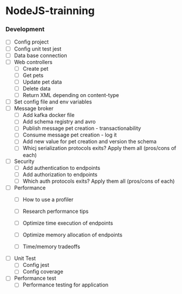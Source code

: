 # NodeJS-trainning

### Development
- [ ] Config project
- [ ] Config unit test jest
- [ ] Data base connection
- [ ] Web controllers
  - [ ] Create pet
  - [ ] Get pets
  - [ ] Update pet data
  - [ ] Delete data
  - [ ] Return XML depending on content-type
- [ ] Set config file and env variables
- [ ] Message broker
  - [ ] Add kafka docker file
  - [ ] Add schema registry and avro
  - [ ] Publish message pet creation - transactionability
  - [ ] Consume message pet creation - log it
  - [ ] Add new value for pet creation and version the schema
  - [ ] Whicj serialization protocols exits? Apply them all (pros/cons of each)
- [ ] Security
  - [ ] Add authentication to endpoints
  - [ ] Add authorization to endpoints
  - [ ] Which auth protocols exits? Apply them all (pros/cons of each)
- [ ] Performance
  - [ ] How to use a profiler
  - [ ] Research performance tips
  - [ ] Optimize time execution of endpoints
  - [ ] Optimize memory allocation of endpoints
  - [ ] Time/memory tradeoffs


- [ ] Unit Test
  - [ ] Config jest
  - [ ] Config coverage
- [ ] Performance test
  - [ ] Performance testing for application
